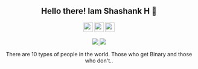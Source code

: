 <h2 align="center">Hello there! Iam Shashank H 👋</h2>
<p align="center"><a href="https://x.com/ShashankHunagu1"><img src="https://img.shields.io/badge/twitter-%231DA1F2.svg?&style=for-the-badge&logo=twitter&logoColor=white" height=25></a> <a href="https://www.linkedin.com/in/shashank-hungund-9113b0270/"><img src="https://img.shields.io/badge/linkedin-%230077B5.svg?&style=for-the-badge&logo=linkedin&logoColor=white" height=25></a> <a href="https://www.instagram.com/h_shashankk/"><img src="https://img.shields.io/badge/instagram-%23E4405F.svg?&style=for-the-badge&logo=instagram&logoColor=white" height=25></a> 
 </p>

<p align=center>
  <a href="https://github.com/Shashank-Hunagund">
    <img src="https://badges.pufler.dev/visits/Shashank-Hunagund/Shashank-Hunagund?style=flat-square&color=black&logo=github">
  </a>
  <a href="https://github.com/Shashank-Hunagund?tab=repositories">
    <img src="https://badges.pufler.dev/repos/Shashank-Hunagund?style=flat-square&color=black&logo=github">
  </a>
  
  
  <p align="center">There are 10 types of people in the world. Those who get Binary and those who don't.. </div>
  
<!---
IaMPaRtH20/IaMPaRtH20 is a ✨ special ✨ repository because its `README.md` (this file) appears on your GitHub profile.
You can click the Preview link to take a look at your changes.
--->
